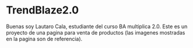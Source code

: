 # TrendBlaze2.0

Buenas soy Lautaro Cala, estudiante del curso BA multiplica 2.0. Este es un proyecto de una pagina para venta de productos (las imagenes mostradas en la pagina son de referencia).
